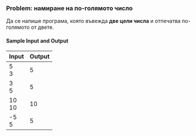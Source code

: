 ### Problem: намиране на по-голямото число

Да се напише програма, която въвежда **две цели числа** и отпечатва по-голямото от двете.

#### Sample Input and Output

| Input | Output |
|-----|------|
|5<br>3| 5 |
|3<br>5| 5 |
|10<br>10| 10 |
|-5<br>5| 5 |